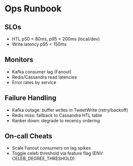 

# Ops Runbook

## SLOs
- HTL p50 < 80ms, p95 < 200ms (local/dev)
- Write latency p95 < 150ms

## Monitors
- Kafka consumer lag (Fanout)
- Redis/Cassandra read latencies
- Error rates by service

## Failure Handling
- Kafka outage: buffer writes in TweetWrite (retry/backoff)
- Redis miss: fallback to Cassandra HTL table
- Ranker down: degrade to recency ordering

## On-call Cheats
- Scale Fanout consumers on lag spikes
- Toggle celeb threshold via feature flag (ENV: CELEB_DEGREE_THRESHOLD)
